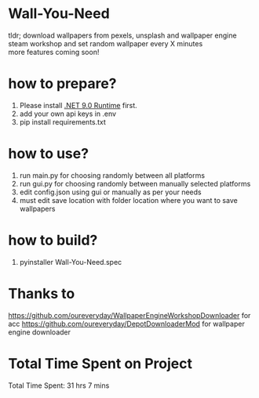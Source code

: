 # Wall-You-Need

tldr;
download wallpapers from pexels, unsplash and wallpaper engine steam workshop and set random wallpaper every X minutes 
<br>
more features coming soon!

# how to prepare?
1. Please install [.NET 9.0 Runtime](https://dotnet.microsoft.com/en-us/download/dotnet/9.0/runtime?cid=getdotnetcore&os=windows&arch=x64) first.
2. add your own api keys in .env
3. pip install requirements.txt


# how to use?
1. run main.py for choosing randomly between all platforms
2. run gui.py for choosing randomly between manually selected platforms
3. edit config.json using gui or manually as per your needs
4. must edit save location with folder location where you want to save wallpapers


# how to build?

1. pyinstaller Wall-You-Need.spec

# Thanks to
https://github.com/oureveryday/WallpaperEngineWorkshopDownloader for acc
https://github.com/oureveryday/DepotDownloaderMod for wallpaper engine downloader

# Total Time Spent on Project
<!--START_SECTION:waka-->
Total Time Spent: 31 hrs 7 mins
<!--END_SECTION:waka-->